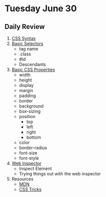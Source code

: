 # Tuesday June 30

## Daily Review

1. [CSS Syntax](css-syntax.html)
1. [Basic Selectors](selectors.html)
    * tag name
    * .class
    * #id
    * Descendants
2. [Basic CSS Properties](rules.html)
    * width
    * height
    * display
    * margin
    * padding
    * border
    * background
    * box-sizing
    * position
        - top
        - left
        - right
        - bottom
    * color
    * border-radius
    * font-size
    * font-style
3. [Web Inspector](web-inspector)
    * Inspect Element
    * Trying things out with the web inspector
4. Resources
    * [MDN](https://developer.mozilla.org/en-US/)
    * [CSS Tricks](https://css-tricks.com)

